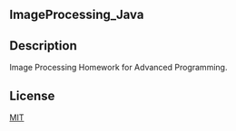 ## ImageProcessing_Java

## Description

Image Processing Homework for Advanced Programming.

## License
[MIT](https://choosealicense.com/licenses/mit/)
